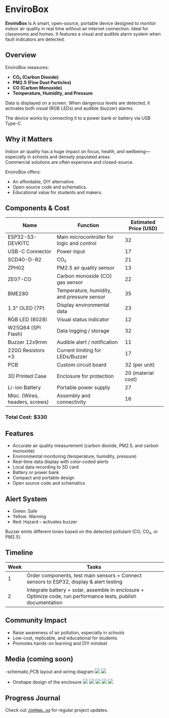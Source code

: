 # EnviroBox

**EnviroBox** Is A smart, open-source, portable device designed to monitor indoor air quality in real time without an internet connection. Ideal for classrooms and homes. It features a visual and audible alarm system when fault indicators are detected.
##  Overview

EnviroBox measures:
- **CO₂ (Carbon Dioxide)**
- **PM2.5 (Fine Dust Particles)**
- **CO (Carbon Monoxide)**
- **Temperature, Humidity, and Pressure**

 Data is displayed on a screen. When dangerous levels are detected, it activates both visual (RGB LEDs) and audible (buzzer) alarms.

 The device works by connecting it to a power bank or battery via USB Type-C.

##  Why it Matters

Indoor air quality has a huge impact on focus, health, and wellbeing—especially in schools and densely populated areas.  
Commercial solutions are often expensive and closed-source.

EnviroBox offers:
- An affordable, DIY alternative.
- Open-source code and schematics.
- Educational value for students and makers.

##  Components & Cost

| Name                           | Function                                   | Estimated Price (USD)     |
| ------------------------------ | ------------------------------------------ | ------------------------- |
| ESP32-S3-DEVKITC               | Main microcontroller for logic and control | 32                        |
| USB-C Connector                | Power input                                | 17                        |
| SCD40-D-R2                     | CO₂                                        | 21                        |
| ZPH02                          | PM2.5 air quality sensor                   | 13                        |
| ZE07-CO                        | Carbon monoxide (CO) gas sensor            | 22                        |
| BME280                         | Temperature, humidity, and pressure sensor | 35                        |
| 1.3" OLED (7P)                 | Display environmental data                 | 23                        |
| RGB LED (8028)                 | Visual status indicator                    | 12                        |
| W25Q64 (SPI Flash)             | Data logging / storage                     | 32                        |
| Buzzer 12x9mm                  | Audible alert / notification               | 11                        |
| 220Ω Resistors ×3              | Current limiting for LEDs/Buzzer           | 17                        | 
| PCB                            | Custom circuit board                       | 32  (per unit)            |
| 3D Printed Case                | Enclosure for protection                   | 20 (material cost)        |
| Li-ion Battery                 | Portable power supply                      | 27                        |
| Misc. (Wires, headers, screws) | Assembly and connectivity                  | 16                        |

###  **Total Cost: $330**

##  Features

- Accurate air quality measurement (carbon dioxide, PM2.5, and carbon monoxide)
- Environmental monitoring (temperature, humidity, pressure)
- Real-time data display with color-coded alerts
- Local data recording to SD card
- Battery or power bank
- Compact and portable design
- Open source code and schematics

##  Alert System

-  Green: Safe
-  Yellow: Warning
-  Red: Hazard – activates buzzer

Buzzer emits different tones based on the detected pollutant (CO, CO₂, or PM2.5).

##  Timeline

| Week | Tasks |
|------|-------|
| 1 | Order components, test main sensors +  Connect sensors to ESP32, display & alert testing |
| 2 | Integrate battery + solar, assemble in enclosure + Optimize code, run performance tests, publish documentation |

##  Community Impact

- Raise awareness of air pollution, especially in schools
- Low-cost, replicable, and educational for students
- Promotes hands-on learning and DIY mindset


##  Media (coming soon)

-schematic,PCB layout and wiring diagram
![](https://github.com/ibrahimahmed-design/Enviro-Box/raw/main/images/WhatsApp%20Image%202025-05-30%20at%2010.52.49%20AM.jpeg?raw=true)
![](https://github.com/ibrahimahmed-design/Enviro-Box/blob/main/images/WhatsApp%20Image%202025-05-30%20at%2010.52.49%20AM%20(4).jpeg?raw=true)
- Onshape design of the enclosure
![](https://github.com/ibrahimahmed-design/Enviro-Box/blob/main/images/WhatsApp%20Image%202025-05-30%20at%2010.52.49%20AM%20(5).jpeg?raw=true)
![](https://github.com/ibrahimahmed-design/Enviro-Box/blob/main/images/WhatsApp%20Image%202025-05-30%20at%2010.52.49%20AM%20(6).jpeg?raw=true)
![](https://github.com/ibrahimahmed-design/Enviro-Box/blob/main/images/WhatsApp%20Image%202025-05-30%20at%2010.52.49%20AM%20(7).jpeg?raw=true)
![](https://github.com/ibrahimahmed-design/Enviro-Box/blob/main/images/WhatsApp%20Image%202025-05-30%20at%2010.52.49%20AM%20(8).jpeg?raw=true) 
![](https://github.com/ibrahimahmed-design/Enviro-Box/blob/main/images/WhatsApp%20Image%202025-05-30%20at%202.11.49%20PM.jpeg?raw=true)

##  Progress Journal

Check out [`JOURNAL.md`](./JOURNAL.md) for regular project updates.

